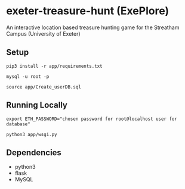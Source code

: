 # exeter-treasure-hunt (ExePlore)
An interactive location based treasure hunting game for the Streatham Campus (University of Exeter)

## Setup
`pip3 install -r app/requirements.txt`

`mysql -u root -p`

`source app/Create_userDB.sql`

## Running Locally
`export ETH_PASSWORD="chosen password for root@localhost user for database"`

`python3 app/wsgi.py`

## Dependencies
* python3
* flask
* MySQL

